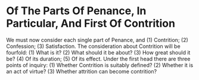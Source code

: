 # Of The Parts Of Penance, In Particular, And First Of Contrition

We must now consider each single part of Penance, and (1) Contrition; (2) Confession; (3) Satisfaction. The consideration about Contrition will be fourfold: (1) What is it? (2) What should it be about? (3) How great should it be? (4) Of its duration; (5) Of its effect.  Under the first head there are three points of inquiry:
(1) Whether Contrition is suitably defined?
(2) Whether it is an act of virtue?
(3) Whether attrition can become contrition?